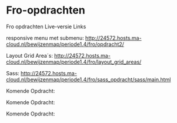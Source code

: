 # Fro-opdrachten
Fro opdrachten
Live-versie Links

responsive menu met submenu:
http://24572.hosts.ma-cloud.nl/bewijzenmap/periode1.4/fro/opdracht2/


Layout Grid Area´s:
http://24572.hosts.ma-cloud.nl/bewijzenmap/periode1.4/fro/layout_grid_areas/


Sass:
http://24572.hosts.ma-cloud.nl/bewijzenmap/periode1.4/fro/sass_opdracht/sass/main.html


Komende Opdracht:



Komende Opdracht:


Komende Opdracht:
